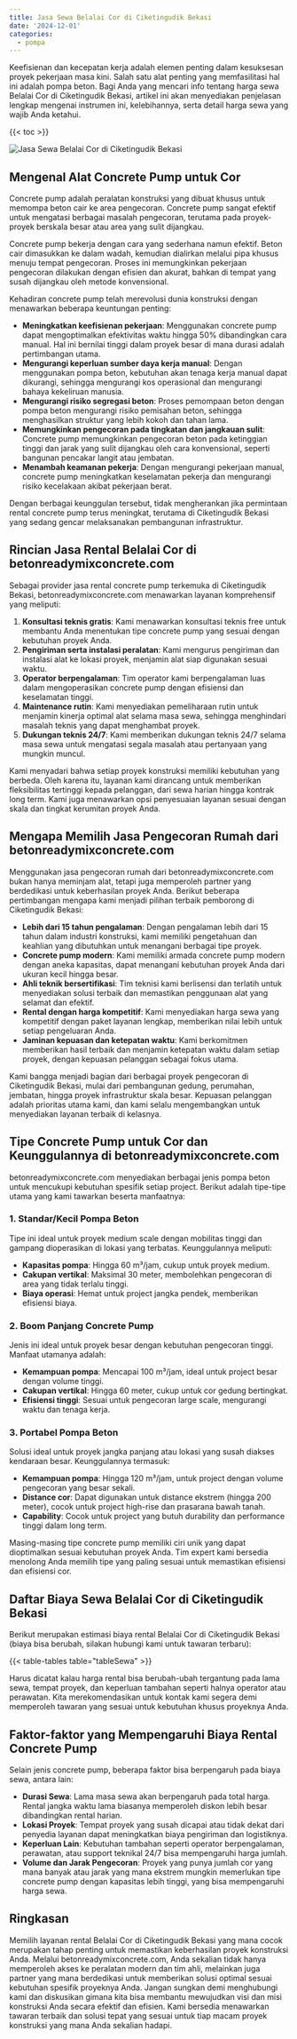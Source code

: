 ```yaml
---
title: Jasa Sewa Belalai Cor di Ciketingudik Bekasi
date: '2024-12-01'
categories:
  - pompa
---
```


Keefisienan dan kecepatan kerja adalah elemen penting dalam kesuksesan proyek pekerjaan masa kini. Salah satu alat penting yang memfasilitasi hal ini adalah pompa beton. Bagi Anda yang mencari info tentang harga sewa Belalai Cor di Ciketingudik Bekasi, artikel ini akan menyediakan penjelasan lengkap mengenai instrumen ini, kelebihannya, serta detail harga sewa yang wajib Anda ketahui.

{{< toc >}}

![Jasa Sewa Belalai Cor di Ciketingudik Bekasi](https://betoncor8.github.io/pump/concrete-pump%20(30).png)

## Mengenal Alat Concrete Pump untuk Cor

Concrete pump adalah peralatan konstruksi yang dibuat khusus untuk memompa beton cair ke area pengecoran. Concrete pump sangat efektif untuk mengatasi berbagai masalah pengecoran, terutama pada proyek-proyek berskala besar atau area yang sulit dijangkau.

Concrete pump bekerja dengan cara yang sederhana namun efektif. Beton cair dimasukkan ke dalam wadah, kemudian dialirkan melalui pipa khusus menuju tempat pengecoran. Proses ini memungkinkan pekerjaan pengecoran dilakukan dengan efisien dan akurat, bahkan di tempat yang susah dijangkau oleh metode konvensional.

Kehadiran concrete pump telah merevolusi dunia konstruksi dengan menawarkan beberapa keuntungan penting:

- **Meningkatkan keefisienan pekerjaan**: Menggunakan concrete pump dapat mengoptimalkan efektivitas waktu hingga 50% dibandingkan cara manual. Hal ini bernilai tinggi dalam proyek besar di mana durasi adalah pertimbangan utama.
- **Mengurangi keperluan sumber daya kerja manual**: Dengan menggunakan pompa beton, kebutuhan akan tenaga kerja manual dapat dikurangi, sehingga mengurangi kos operasional dan mengurangi bahaya kekeliruan manusia.
- **Mengurangi risiko segregasi beton**: Proses pemompaan beton dengan pompa beton mengurangi risiko pemisahan beton, sehingga menghasilkan struktur yang lebih kokoh dan tahan lama.
- **Memungkinkan pengecoran pada tingkatan dan jangkauan sulit**: Concrete pump memungkinkan pengecoran beton pada ketinggian tinggi dan jarak yang sulit dijangkau oleh cara konvensional, seperti bangunan pencakar langit atau jembatan.
- **Menambah keamanan pekerja**: Dengan mengurangi pekerjaan manual, concrete pump meningkatkan keselamatan pekerja dan mengurangi risiko kecelakaan akibat pekerjaan berat.

Dengan berbagai keunggulan tersebut, tidak mengherankan jika permintaan rental concrete pump terus meningkat, terutama di Ciketingudik Bekasi yang sedang gencar melaksanakan pembangunan infrastruktur.

## Rincian Jasa Rental Belalai Cor di betonreadymixconcrete.com

Sebagai provider jasa rental concrete pump terkemuka di Ciketingudik Bekasi, betonreadymixconcrete.com menawarkan layanan komprehensif yang meliputi:

1. **Konsultasi teknis gratis**: Kami menawarkan konsultasi teknis free untuk membantu Anda menentukan tipe concrete pump yang sesuai dengan kebutuhan proyek Anda.
2. **Pengiriman serta instalasi peralatan**: Kami mengurus pengiriman dan instalasi alat ke lokasi proyek, menjamin alat siap digunakan sesuai waktu.
3. **Operator berpengalaman**: Tim operator kami berpengalaman luas dalam mengoperasikan concrete pump dengan efisiensi dan keselamatan tinggi.
4. **Maintenance rutin**: Kami menyediakan pemeliharaan rutin untuk menjamin kinerja optimal alat selama masa sewa, sehingga menghindari masalah teknis yang dapat menghambat proyek.
5. **Dukungan teknis 24/7**: Kami memberikan dukungan teknis 24/7 selama masa sewa untuk mengatasi segala masalah atau pertanyaan yang mungkin muncul.

Kami menyadari bahwa setiap proyek konstruksi memiliki kebutuhan yang berbeda. Oleh karena itu, layanan kami dirancang untuk memberikan fleksibilitas tertinggi kepada pelanggan, dari sewa harian hingga kontrak long term. Kami juga menawarkan opsi penyesuaian layanan sesuai dengan skala dan tingkat kerumitan proyek Anda.

## Mengapa Memilih Jasa Pengecoran Rumah dari betonreadymixconcrete.com

Menggunakan jasa pengecoran rumah dari betonreadymixconcrete.com bukan hanya meminjam alat, tetapi juga memperoleh partner yang berdedikasi untuk keberhasilan proyek Anda. Berikut beberapa pertimbangan mengapa kami menjadi pilihan terbaik pemborong di Ciketingudik Bekasi:

- **Lebih dari 15 tahun pengalaman**: Dengan pengalaman lebih dari 15 tahun dalam industri konstruksi, kami memiliki pengetahuan dan keahlian yang dibutuhkan untuk menangani berbagai tipe proyek.
- **Concrete pump modern**: Kami memiliki armada concrete pump modern dengan aneka kapasitas, dapat menangani kebutuhan proyek Anda dari ukuran kecil hingga besar.
- **Ahli teknik bersertifikasi**: Tim teknisi kami berlisensi dan terlatih untuk menyediakan solusi terbaik dan memastikan penggunaan alat yang selamat dan efektif.
- **Rental dengan harga kompetitif**: Kami menyediakan harga sewa yang kompetitif dengan paket layanan lengkap, memberikan nilai lebih untuk setiap pengeluaran Anda.
- **Jaminan kepuasan dan ketepatan waktu**: Kami berkomitmen memberikan hasil terbaik dan menjamin ketepatan waktu dalam setiap proyek, dengan kepuasan pelanggan sebagai fokus utama.

Kami bangga menjadi bagian dari berbagai proyek pengecoran di Ciketingudik Bekasi, mulai dari pembangunan gedung, perumahan, jembatan, hingga proyek infrastruktur skala besar. Kepuasan pelanggan adalah prioritas utama kami, dan kami selalu mengembangkan untuk menyediakan layanan terbaik di kelasnya.

## Tipe Concrete Pump untuk Cor dan Keunggulannya di betonreadymixconcrete.com

betonreadymixconcrete.com menyediakan berbagai jenis pompa beton untuk mencukupi kebutuhan spesifik setiap project. Berikut adalah tipe-tipe utama yang kami tawarkan beserta manfaatnya:

### 1\. Standar/Kecil Pompa Beton

Tipe ini ideal untuk proyek medium scale dengan mobilitas tinggi dan gampang dioperasikan di lokasi yang terbatas. Keunggulannya meliputi:

- **Kapasitas pompa**: Hingga 60 m³/jam, cukup untuk proyek medium.
- **Cakupan vertikal**: Maksimal 30 meter, membolehkan pengecoran di area yang tidak terlalu tinggi.
- **Biaya operasi**: Hemat untuk project jangka pendek, memberikan efisiensi biaya.

### 2\. Boom Panjang Concrete Pump

Jenis ini ideal untuk proyek besar dengan kebutuhan pengecoran tinggi. Manfaat utamanya adalah:

- **Kemampuan pompa**: Mencapai 100 m³/jam, ideal untuk project besar dengan volume tinggi.
- **Cakupan vertikal**: Hingga 60 meter, cukup untuk cor gedung bertingkat.
- **Efisiensi tinggi**: Sesuai untuk pengecoran large scale, mengurangi waktu dan tenaga kerja.

### 3\. Portabel Pompa Beton

Solusi ideal untuk proyek jangka panjang atau lokasi yang susah diakses kendaraan besar. Keunggulannya termasuk:

- **Kemampuan pompa**: Hingga 120 m³/jam, untuk project dengan volume pengecoran yang besar sekali.
- **Distance cor**: Dapat digunakan untuk distance ekstrem (hingga 200 meter), cocok untuk project high-rise dan prasarana bawah tanah.
- **Capability**: Cocok untuk project yang butuh durability dan performance tinggi dalam long term.

Masing-masing tipe concrete pump memiliki ciri unik yang dapat dioptimalkan sesuai kebutuhan proyek Anda. Tim expert kami bersedia menolong Anda memilih tipe yang paling sesuai untuk memastikan efisiensi dan efisiensi cor.

## Daftar Biaya Sewa Belalai Cor di Ciketingudik Bekasi

Berikut merupakan estimasi biaya rental Belalai Cor di Ciketingudik Bekasi (biaya bisa berubah, silakan hubungi kami untuk tawaran terbaru):

{{< table-tables table="tableSewa" >}}

Harus dicatat kalau harga rental bisa berubah-ubah tergantung pada lama sewa, tempat proyek, dan keperluan tambahan seperti halnya operator atau perawatan. Kita merekomendasikan untuk kontak kami segera demi memperoleh tawaran yang sesuai untuk kebutuhan khusus proyeknya Anda.

## Faktor-faktor yang Mempengaruhi Biaya Rental Concrete Pump

Selain jenis concrete pump, beberapa faktor bisa berpengaruh pada biaya sewa, antara lain:

- **Durasi Sewa**: Lama masa sewa akan berpengaruh pada total harga. Rental jangka waktu lama biasanya memperoleh diskon lebih besar dibandingkan rental harian.
- **Lokasi Proyek**: Tempat proyek yang susah dicapai atau tidak dekat dari penyedia layanan dapat meningkatkan biaya pengiriman dan logistiknya.
- **Keperluan Lain**: Kebutuhan tambahan seperti operator berpengalaman, perawatan, atau support teknikal 24/7 bisa mempengaruhi harga jumlah.
- **Volume dan Jarak Pengecoran**: Proyek yang punya jumlah cor yang mana banyak atau jarak yang mana ekstrem mungkin memerlukan tipe concrete pump dengan kapasitas lebih tinggi, yang bisa mempengaruhi harga sewa.

## Ringkasan

Memilih layanan rental Belalai Cor di Ciketingudik Bekasi yang mana cocok merupakan tahap penting untuk memastikan keberhasilan proyek konstruksi Anda. Melalui betonreadymixconcrete.com, Anda sekalian tidak hanya memperoleh akses ke peralatan modern dan tim ahli, melainkan juga partner yang mana berdedikasi untuk memberikan solusi optimal sesuai kebutuhan spesifik proyeknya Anda. Jangan sungkan demi menghubungi kami dan diskusikan gimana kita bisa membantu mewujudkan visi dan misi konstruksi Anda secara efektif dan efisien. Kami bersedia menawarkan tawaran terbaik dan solusi tepat yang sesuai untuk tiap macam proyek konstruksi yang mana Anda sekalian hadapi.
